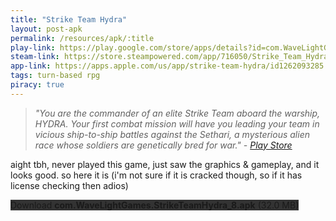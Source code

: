 ```yaml
---
title: "Strike Team Hydra"
layout: post-apk
permalink: /resources/apk/:title
play-link: https://play.google.com/store/apps/details?id=com.WaveLightGames.StrikeTeamHydra
steam-link: https://store.steampowered.com/app/716050/Strike_Team_Hydra/
app-link: https://apps.apple.com/us/app/strike-team-hydra/id1262093285
tags: turn-based rpg 
piracy: true
---
```


> _"You are the commander of an elite Strike Team aboard the warship, HYDRA. Your first combat mission will have you leading your team in vicious ship-to-ship battles against the Sethari, a mysterious alien race whose soldiers are genetically bred for war." - <a href="https://play.google.com/store/apps/details?id=com.WaveLightGames.StrikeTeamHydra" target="_blank">Play Store</a>_

aight tbh, never played this game, just saw the graphics & gameplay, and it looks good. so here it is (i'm not sure if it is cracked though, so if it has license checking then adios)

<div class="text-center">
    <a class="btn btn-dark btn-block w-100" onclick='apk("com.WaveLightGames.StrikeTeamHydra_8.apk")' target="_blank" style="text-decoration: none; background-color: #333;"> Download <b>com.WaveLightGames.StrikeTeamHydra_8.apk</b> (32.0 MB)</a>
</div>
